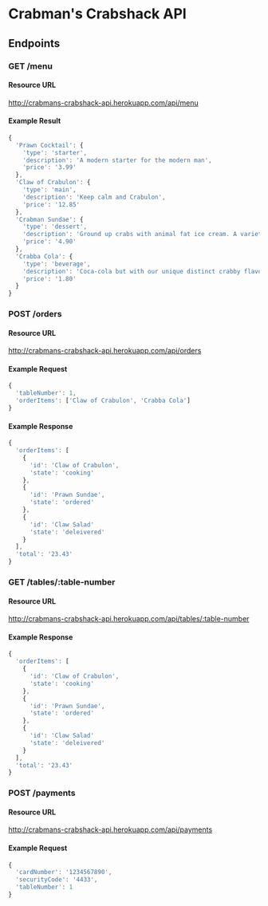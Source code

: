 # Crabman's Crabshack API

## Endpoints

### GET /menu

#### Resource URL

http://crabmans-crabshack-api.herokuapp.com/api/menu

#### Example Result

```javascript
{
  'Prawn Cocktail': {
    'type': 'starter',
    'description': 'A modern starter for the modern man',
    'price': '3.99'
  },
  'Claw of Crabulon': {
    'type': 'main',
    'description': 'Keep calm and Crabulon',
    'price': '12.85'
  },
  'Crabman Sundae': {
    'type': 'dessert',
    'description': 'Ground up crabs with animal fat ice cream. A variety of sauces available.',
    'price': '4.90'
  },
  'Crabba Cola': {
    'type': 'beverage',
    'description': 'Coca-cola but with our unique distinct crabby flavour',
    'price': '1.80'
  }
}
```

### POST /orders

#### Resource URL

http://crabmans-crabshack-api.herokuapp.com/api/orders

#### Example Request

```javascript
{
  'tableNumber': 1,
  'orderItems': ['Claw of Crabulon', 'Crabba Cola']
}
```

#### Example Response

```javascript
{
  'orderItems': [
    {
      'id': 'Claw of Crabulon',
      'state': 'cooking'
    },
    {
      'id': 'Prawn Sundae',
      'state': 'ordered'
    },
    {
      'id': 'Claw Salad'
      'state': 'deleivered'
    }
  ],
  'total': '23.43'
}
```

### GET /tables/:table-number

#### Resource URL

http://crabmans-crabshack-api.herokuapp.com/api/tables/:table-number

#### Example Response

```javascript
{
  'orderItems': [
    {
      'id': 'Claw of Crabulon',
      'state': 'cooking'
    },
    {
      'id': 'Prawn Sundae',
      'state': 'ordered'
    },
    {
      'id': 'Claw Salad'
      'state': 'deleivered'
    }
  ],
  'total': '23.43'
}
```

### POST /payments

#### Resource URL

http://crabmans-crabshack-api.herokuapp.com/api/payments

#### Example Request

```javascript
{
  'cardNumber': '1234567890',
  'securityCode': '4433',
  'tableNumber': 1
}
```
